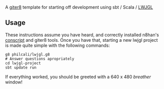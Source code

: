 A [giter8] template for starting off development using sbt / Scala / [LWJGL]

## Usage

These instructions assume you have heard, and correctly installed n8han's [conscript]
and giter8 tools. Once you have that, starting a new lwjgl project is made quite simple with
the following commands:

    g8 philcali/lwjgl.g8
    # Answer questions apropriately
    cd lwjgl-project
    sbt update run
    
If everything worked, you should be greeted with a 640 x 480 *breather* window!

[conscript]: https://github.com/n8han/conscript#readme
[giter8]: https://github.com/n8han/giter8#readme
[LWJGL]: http://lwjgl.org
